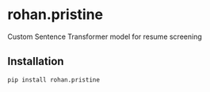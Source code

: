 # rohan.pristine

Custom Sentence Transformer model for resume screening

## Installation
```bash
pip install rohan.pristine
